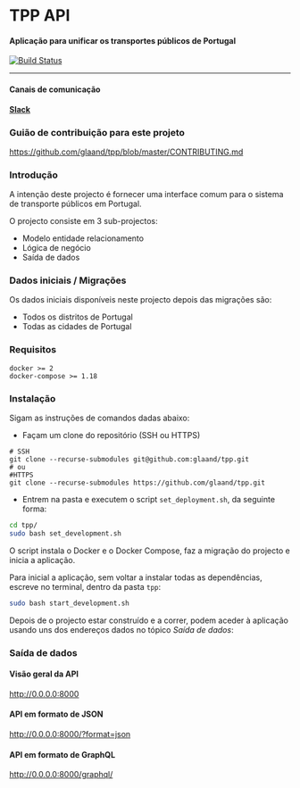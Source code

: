 # TPP API
#### Aplicação para unificar os transportes públicos de Portugal

[![Build Status](https://travis-ci.org/glaand/tpp.svg?branch=master)](https://travis-ci.org/glaand/tpp)

***

#### Canais de comunicação 

**[Slack](https://join.slack.com/t/tpportugal/shared_invite/enQtMzEwOTI3ODg0MDk2LTZmNjYxOWVmZTBkN2EwNWUzMGFhOGQ2MWM0YmQ4NGUxMTU1ZjcwMDQxMDljMzU0Njg0ODcwOGIyODUxMjIzNmI)**

### Guião de contribuição para este projeto
https://github.com/glaand/tpp/blob/master/CONTRIBUTING.md

### Introdução
A intenção deste projecto é fornecer uma interface comum para o sistema de transporte públicos em Portugal.

O projecto consiste em 3 sub-projectos:
 - Modelo entidade relacionamento
 - Lógica de negócio
 - Saída de dados

### Dados iniciais / Migrações
Os dados iniciais disponíveis neste projecto depois das migrações são:
 - Todos os distritos de Portugal
 - Todas as cidades de Portugal


### Requisitos

```
docker >= 2
docker-compose >= 1.18
```

### Instalação
Sigam as instruções de comandos dadas abaixo:

- Façam um clone do repositório (SSH ou HTTPS)

```
# SSH
git clone --recurse-submodules git@github.com:glaand/tpp.git
# ou
#HTTPS
git clone --recurse-submodules https://github.com/glaand/tpp.git
```
- Entrem na pasta e executem o script `set_deployment.sh`, da seguinte forma:

```bash
cd tpp/
sudo bash set_development.sh
```

O script instala o Docker e o Docker Compose, faz a migração do projecto e inicia a aplicação.

Para inicial a aplicação, sem voltar a instalar todas as dependências, escreve no terminal, dentro da pasta `tpp`:

```bash
sudo bash start_development.sh
```

Depois de o projecto estar construído e a correr, podem aceder à aplicação usando uns dos endereços dados no tópico *Saída de dados*:

### Saída de dados

#### Visão geral da API

http://0.0.0.0:8000

#### API em formato de JSON

http://0.0.0.0:8000/?format=json

#### API em formato de GraphQL

http://0.0.0.0:8000/graphql/
